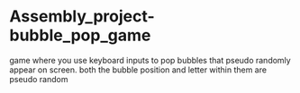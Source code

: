 # Assembly_project-bubble_pop_game
game where you use keyboard inputs to pop bubbles that pseudo randomly appear on screen. both the bubble position and letter within them are pseudo random
